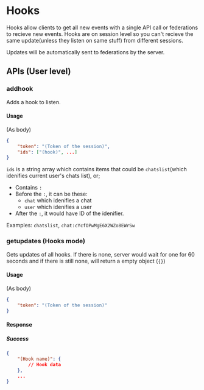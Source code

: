 # Hooks
Hooks allow clients to get all new events with a single API call or federations to recieve new events. Hooks are on session level so you can't recieve the same update(unless they listen on same stuff) from different sessions.

Updates will be automatically sent to federations by the server.
## APIs (User level)
### addhook
Adds a hook to listen.
#### Usage
(As body)
```json
{
    "token": "(Token of the session)",
    "ids": ["(hook)", ...]
}
```

`ids` is a string array which contains items that could be `chatslist`(which idenifies current user's chats list), or;
* Contains `:`
* Before the `:`, it can be these:
    * `chat` which idenifies a chat
    * `user` which idenifies a user
* After the `:`, it would have ID of the idenifier.

Examples: `chatslist`, `chat:cYcfOPwMgE6X2WZo8EWrSw`

### getupdates (Hooks mode)
Gets updates of all hooks. If there is none, server would wait for one for 60 seconds and if there is still none, will return a empty object (`{}`)

#### Usage
(As body)
```json
{
    "token": "(Token of the session)"
}
```

#### Response
##### Success
```json
{
    "(Hook name)": {
        // Hook data
    },
    ...
}
```